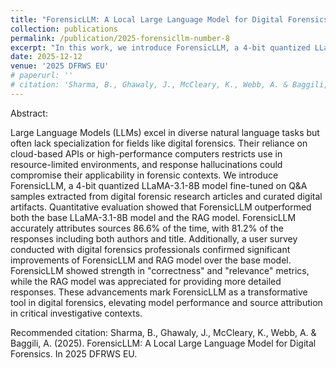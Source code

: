 ```yaml
---
title: "ForensicLLM: A Local Large Language Model for Digital Forensics"
collection: publications
permalink: /publication/2025-forensicllm-number-8
excerpt: "In this work, we introduce ForensicLLM, a 4-bit quantized LLaMA-3.1-8B model fine-tuned on Q&A samples extracted from digital forensic research articles and curated digital artifacts. We evaluate the model's performance, both quantitatively and qualitatively, against standard RAG and base-model performance."
date: 2025-12-12
venue: '2025 DFRWS EU'
# paperurl: ''
# citation: 'Sharma, B., Ghawaly, J., McCleary, K., Webb, A. & Baggili, A. (2025). ForensicLLM: A Local Large Language Model for Digital Forensics. In 2025 DFRWS EU.'
---
```


Abstract:

Large Language Models (LLMs) excel in diverse natural language tasks but often lack specialization for fields like digital forensics. Their reliance on cloud-based APIs or high-performance computers restricts use in resource-limited environments, and response hallucinations could compromise their applicability in forensic contexts. We introduce ForensicLLM, a 4-bit quantized LLaMA-3.1-8B model fine-tuned on Q&A samples extracted from digital forensic research articles and curated digital artifacts. Quantitative evaluation showed that ForensicLLM outperformed both the base LLaMA-3.1-8B model and the RAG model. ForensicLLM accurately attributes sources 86.6% of the time, with 81.2% of the responses including both authors and title. Additionally, a user survey conducted with digital forensics professionals confirmed significant improvements of ForensicLLM and RAG model over the base model. ForensicLLM showed strength in "correctness" and "relevance" metrics, while the RAG model was appreciated for providing more detailed responses. These advancements mark ForensicLLM as a transformative tool in digital forensics, elevating model performance and source attribution in critical investigative contexts.

Recommended citation:
Sharma, B., Ghawaly, J., McCleary, K., Webb, A. & Baggili, A. (2025). ForensicLLM: A Local Large Language Model for Digital Forensics. In 2025 DFRWS EU.

